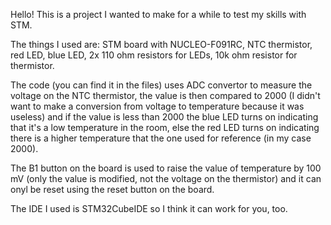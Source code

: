 Hello! This is a project I wanted to make for a while to test my skills with STM.

The things I used are: STM board with NUCLEO-F091RC, NTC thermistor, red LED, blue LED, 2x 110 ohm resistors for LEDs, 10k ohm resistor for thermistor.

The code (you can find it in the files) uses ADC convertor to measure the voltage on the NTC thermistor, the value is then compared to 2000 (I didn't want to make a conversion from voltage to temperature because it was useless) and if the value is less than 2000 the blue LED turns on indicating that it's a low temperature in the room, else the red LED turns on indicating there is a higher temperature that the one used for reference (in my case 2000).

The B1 button on the board is used to raise the value of temperature by 100 mV (only the value is modified, not the voltage on the thermistor) and it can onyl be reset using the reset button on the board.

The IDE I used is STM32CubeIDE so I think it can work for you, too.
